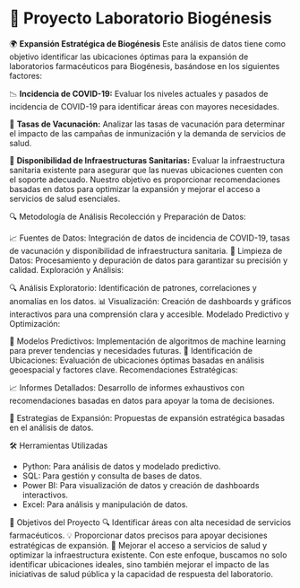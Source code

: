 # 🚀 **Proyecto Laboratorio Biogénesis**

🌍 **Expansión Estratégica de Biogénesis**
Este análisis de datos tiene como objetivo identificar las ubicaciones óptimas para la expansión de laboratorios farmacéuticos para Biogénesis, basándose en los siguientes factores:

📉 **Incidencia de COVID-19:**  Evaluar los niveles actuales y pasados de incidencia de COVID-19 para identificar áreas con mayores necesidades.

💉 **Tasas de Vacunación:** Analizar las tasas de vacunación para determinar el impacto de las campañas de inmunización y la demanda de servicios de salud.

🏥 **Disponibilidad de Infraestructuras Sanitarias:** Evaluar la infraestructura sanitaria existente para asegurar que las nuevas ubicaciones cuenten con el soporte adecuado.
Nuestro objetivo es proporcionar recomendaciones basadas en datos para optimizar la expansión y mejorar el acceso a servicios de salud esenciales.

🔍 Metodología de Análisis
Recolección y Preparación de Datos:

📈 Fuentes de Datos: Integración de datos de incidencia de COVID-19, tasas de vacunación y disponibilidad de infraestructura sanitaria.
🧹 Limpieza de Datos: Procesamiento y depuración de datos para garantizar su precisión y calidad.
Exploración y Análisis:

🔍 Análisis Exploratorio: Identificación de patrones, correlaciones y anomalías en los datos.
📊 Visualización: Creación de dashboards y gráficos interactivos para una comprensión clara y accesible.
Modelado Predictivo y Optimización:

🔮 Modelos Predictivos: Implementación de algoritmos de machine learning para prever tendencias y necesidades futuras.
📍 Identificación de Ubicaciones: Evaluación de ubicaciones óptimas basadas en análisis geoespacial y factores clave.
Recomendaciones Estratégicas:

📈 Informes Detallados: Desarrollo de informes exhaustivos con recomendaciones basadas en datos para apoyar la toma de decisiones.

🚀 Estrategias de Expansión: Propuestas de expansión estratégica basadas en el análisis de datos.

🛠 Herramientas Utilizadas
* Python: Para análisis de datos y modelado predictivo.
* SQL: Para gestión y consulta de bases de datos.
* Power BI: Para visualización de datos y creación de dashboards interactivos.
* Excel: Para análisis y manipulación de datos.

🎯 Objetivos del Proyecto
🔍 Identificar áreas con alta necesidad de servicios farmacéuticos.
💡 Proporcionar datos precisos para apoyar decisiones estratégicas de expansión.
🏥 Mejorar el acceso a servicios de salud y optimizar la infraestructura existente.
Con este enfoque, buscamos no solo identificar ubicaciones ideales, sino también mejorar el impacto de las iniciativas de salud pública y la capacidad de respuesta del laboratorio.
